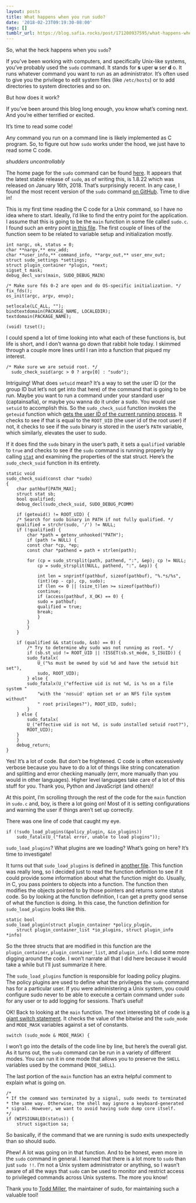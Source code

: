 ```yaml
---
layout: posts
title: What happens when you run sudo?
date: '2018-02-23T09:19:30-08:00'
tags: []
tumblr_url: https://blog.safia.rocks/post/171200937595/what-happens-when-you-run-sudo
---
```

So, what the heck happens when you `sudo`?

If you’ve been working with computers, and specifically Unix-like systems, you’ve probably used the `sudo` command. It stands for **s** uper **u** ser **d** o. It runs whatever command you want to run as an administrator. It’s often used to give you the privilege to edit system files (like `/etc/hosts`) or to add directories to system directories and so on.

But how does it work?

If you’ve been around this blog long enough, you know what’s coming next. And you’re either terrified or excited.

It’s time to read some code!

Any command you run on a command line is likely implemented as C program. So, to figure out how `sudo` works under the hood, we just have to read some C code.

_shudders uncontrollably_

The home page for the `sudo` command can be found [here](https://www.sudo.ws). It appears that the latest stable release of `sudo`, as of writing this, is 1.8.22 which was released on January 16th, 2018. That’s surprisingly recent. In any case, I found the most recent version of the `sudo` command [on GitHub](https://github.com/millert/sudo/tree/fc82a16655e566277678d2530e85f6bdf2d63b83). Time to dive in!

This is my first time reading the C code for a Unix command, so I have no idea where to start. Ideally, I’d like to find the entry point for the application. I assume that this is going to be the `main` function in some file called `sudo.c`. I found such an entry point [in this file](https://github.com/millert/sudo/blob/fc82a16655e566277678d2530e85f6bdf2d63b83/src/sudo.c#L131). The first couple of lines of the function seem to be related to variable setup and initialization mostly.

    int nargc, ok, status = 0;
    char **nargv,** env_add;
    char **user_info,** command_info, **argv_out,** user_env_out;
    struct sudo_settings *settings;
    struct plugin_container *plugin, *next;
    sigset_t mask;
    debug_decl_vars(main, SUDO_DEBUG_MAIN)
    
    /* Make sure fds 0-2 are open and do OS-specific initialization. */
    fix_fds();
    os_init(argc, argv, envp);
    
    setlocale(LC_ALL, "");
    bindtextdomain(PACKAGE_NAME, LOCALEDIR);
    textdomain(PACKAGE_NAME);
    
    (void) tzset();

I could spend a lot of time looking into what each of these functions is, but life is short, and I don’t wanna go down that rabbit hole today. I skimmed through a couple more lines until I ran into a function that piqued my interest.

    /* Make sure we are setuid root. */
      sudo_check_suid(argc > 0 ? argv[0] : "sudo");

Intriguing! What does `setuid` mean? It’s a way to set the user ID (or the group ID but let’s not get into that here) of the command that is going to be run. Maybe you want to run a command under your standard user (captainsafia), or maybe you wanna do it under a sudo. You would use `setuid` to accomplish this. So the `sudo_check_suid` function invokes the `geteuid` function which [gets the user ID of the current running process](https://linux.die.net/man/2/geteuid). It checks to see if that is equal to the `ROOT_UID` (the user id of the root user) if not, it checks to see if the `sudo` binary is stored in the user’s `PATH` variable, which similarly, elevates the user to sudo.

If it does find the `sudo` binary in the user’s path, it sets a `qualified` variable to `true` and checks to see if the `sudo` command is running properly by calling [`stat`](http://man7.org/linux/man-pages/man2/stat.2.html) and examining the properties of the stat struct. Here’s the `sudo_check_suid` function in its entirety.

    static void
    sudo_check_suid(const char *sudo)
    {
        char pathbuf[PATH_MAX];
        struct stat sb;
        bool qualified;
        debug_decl(sudo_check_suid, SUDO_DEBUG_PCOMM)
    
        if (geteuid() != ROOT_UID) {
        /* Search for sudo binary in PATH if not fully qualified. */
        qualified = strchr(sudo, '/') != NULL;
        if (!qualified) {
            char *path = getenv_unhooked("PATH");
            if (path != NULL) {
            const char *cp, *ep;
            const char *pathend = path + strlen(path);
    
            for (cp = sudo_strsplit(path, pathend, ":", &ep); cp != NULL;
                cp = sudo_strsplit(NULL, pathend, ":", &ep)) {
    
                int len = snprintf(pathbuf, sizeof(pathbuf), "%.*s/%s",
                (int)(ep - cp), cp, sudo);
                if (len <= 0 || (size_t)len >= sizeof(pathbuf))
                continue;
                if (access(pathbuf, X_OK) == 0) {
                sudo = pathbuf;
                qualified = true;
                break;
                }
            }
            }
        }
    
        if (qualified && stat(sudo, &sb) == 0) {
            /* Try to determine why sudo was not running as root. */
            if (sb.st_uid != ROOT_UID || !ISSET(sb.st_mode, S_ISUID)) {
            sudo_fatalx(
                U_("%s must be owned by uid %d and have the setuid bit set"),
                sudo, ROOT_UID);
            } else {
            sudo_fatalx(U_("effective uid is not %d, is %s on a file system "
                "with the 'nosuid' option set or an NFS file system without"
                " root privileges?"), ROOT_UID, sudo);
            }
        } else {
            sudo_fatalx(
            U_("effective uid is not %d, is sudo installed setuid root?"),
            ROOT_UID);
        }
        }
        debug_return;
    }

Yes! It’s a lot of code. But don’t be frightened. C code is often excessively verbose because you have to do a lot of things like string concatenation and splitting and error checking manually (errr, more manually than you would in other languages). Higher level languages take care of a lot of this stuff for you. Thank you, Python and JavaScript (and others)!

At this point, I’m scrolling through the rest of the code for the `main` function in `sudo.c` and, boy, is there a lot going on! Most of it is setting configurations and warning the user if things aren’t set up correctly.

There was one line of code that caught my eye.

    if (!sudo_load_plugins(&policy_plugin, &io_plugins))
        sudo_fatalx(U_("fatal error, unable to load plugins"));

`sudo_load_plugins`? What plugins are we loading? What’s going on here? It’s time to investigate!

It turns out that `sudo_load_plugins` is defined in [another file](https://github.com/millert/sudo/blob/fc82a16655e566277678d2530e85f6bdf2d63b83/src/load_plugins.c). This function was really long, so I decided just to read the function definition to see if it could provide some information about what the function might do. Usually, in C, you pass pointers to objects into a function. The function then modifies the objects pointed to by those pointers and returns some status code. So by looking at the function definition, I can get a pretty good sense of what the function is doing. In this case, the function definition for `sudo_load_plugins` looks like this.

    static bool
    sudo_load_plugin(struct plugin_container *policy_plugin,
        struct plugin_container_list *io_plugins, struct plugin_info *info)

So the three structs that are modified in this function are the `plugin_container`, `plugin_container_list`, and `plugin_info`. I did some more digging around the code. I won’t narrate all that I did here because it would take a while but I’ll just summarize it here.

The `sudo_load_plugins` function is responsible for loading policy plugins. The policy plugins are used to define what the privileges the `sudo` command has for a particular user. If you were administering a Unix system, you could configure sudo never to be able to execute a certain command under `sudo` for any user or to add logging for sessions. That’s useful!

OK! Back to looking at the `main` function. The next interesting bit of code is [a giant switch statement](https://github.com/millert/sudo/blob/fc82a16655e566277678d2530e85f6bdf2d63b83/src/sudo.c#L216). It checks the value of the bitwise and the `sudo_mode` and `MODE_MASK` variables against a set of constants.

    switch (sudo_mode & MODE_MASK) {

I won’t go into the details of the code line by line, but here’s the overall gist. As it turns out, the `sudo` command can be run in a variety of different modes. You can run it in one mode that allows you to preserve the `SHELL` variables used by the command (`MODE_SHELL`).

The last portion of the `main` function has an extra helpful comment to explain what is going on.

    /*
    * If the command was terminated by a signal, sudo needs to terminated
    * the same way. Otherwise, the shell may ignore a keyboard-generated
    * signal. However, we want to avoid having sudo dump core itself.
    */
    if (WIFSIGNALED(status)) {
        struct sigaction sa;

So basically, if the command that we are running is sudo exits unexpectedly than so should sudo.

Phew! A lot was going on in that function. And to be honest, even more in the `sudo` command in general. I learned that there is a lot more to `sudo` than just `sudo !!`. I’m not a Unix system administrator or anything, so I wasn’t aware of all the ways that `sudo` can be used to monitor and restrict access to privileged commands across Unix systems. The more you know!

Thank you to [Todd Miller](https://github.com/millert), the maintainer of sudo, for maintaining such a valuable tool!

